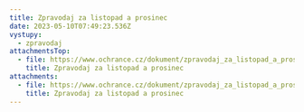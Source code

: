 ```yaml
---
title: Zpravodaj za listopad a prosinec
date: 2023-05-10T07:49:23.536Z
vystupy:
  - zpravodaj
attachmentsTop:
  - file: https://www.ochrance.cz/dokument/zpravodaj_za_listopad_a_prosinec/zpravodaj_za_listopad_a_prosinec.pdf
    title: Zpravodaj za listopad a prosinec
attachments:
  - file: https://www.ochrance.cz/dokument/zpravodaj_za_listopad_a_prosinec/zpravodaj_za_listopad_a_prosinec.docx
    title: Zpravodaj za listopad a prosinec
---
```

